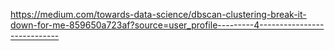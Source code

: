https://medium.com/towards-data-science/dbscan-clustering-break-it-down-for-me-859650a723af?source=user_profile---------4----------------------------
